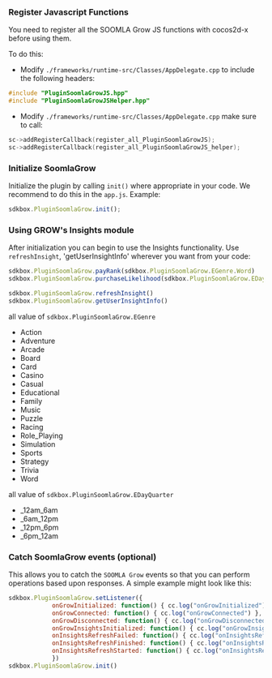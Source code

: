 ### Register Javascript Functions
You need to register all the SOOMLA Grow JS functions with cocos2d-x before using them.

To do this:
* Modify `./frameworks/runtime-src/Classes/AppDelegate.cpp` to include the following headers:
```cpp
#include "PluginSoomlaGrowJS.hpp"
#include "PluginSoomlaGrowJSHelper.hpp"
```

* Modify `./frameworks/runtime-src/Classes/AppDelegate.cpp` make sure to call:
```cpp
sc->addRegisterCallback(register_all_PluginSoomlaGrowJS);
sc->addRegisterCallback(register_all_PluginSoomlaGrowJS_helper);
```

### Initialize SoomlaGrow
Initialize the plugin by calling `init()` where appropriate in your code. We
recommend to do this in the `app.js`. Example:
```javascript
sdkbox.PluginSoomlaGrow.init();
```

### Using GROW's Insights module
After initialization you can begin to use the Insights functionality. Use `refreshInsight`, 'getUserInsightInfo' wherever you want from your code:
```javascript
sdkbox.PluginSoomlaGrow.payRank(sdkbox.PluginSoomlaGrow.EGenre.Word)
sdkbox.PluginSoomlaGrow.purchaseLikelihood(sdkbox.PluginSoomlaGrow.EDayQuarter._12am_6am)

sdkbox.PluginSoomlaGrow.refreshInsight()
sdkbox.PluginSoomlaGrow.getUserInsightInfo()
```

all value of `sdkbox.PluginSoomlaGrow.EGenre`

-   Action
-   Adventure
-   Arcade
-   Board
-   Card
-   Casino
-   Casual
-   Educational
-   Family
-   Music
-   Puzzle
-   Racing
-   Role_Playing
-   Simulation
-   Sports
-   Strategy
-   Trivia
-   Word


all value of `sdkbox.PluginSoomlaGrow.EDayQuarter`

-   _12am_6am
-   _6am_12pm
-   _12pm_6pm
-   _6pm_12am


### Catch SoomlaGrow events (optional)
This allows you to catch the `SOOMLA Grow` events so that you can perform operations based upon responses. A simple example might look like this:
```javascript
sdkbox.PluginSoomlaGrow.setListener({
            onGrowInitialized: function() { cc.log("onGrowInitialized") },
            onGrowConnected: function() { cc.log("onGrowConnected") },
            onGrowDisconnected: function() { cc.log("onGrowDisconnected") },
            onGrowInsightsInitialized: function() { cc.log("onGrowInsightsInitialized") },
            onInsightsRefreshFailed: function() { cc.log("onInsightsRefreshFailed") },
            onInsightsRefreshFinished: function() { cc.log("onInsightsRefreshFinished") },
            onInsightsRefreshStarted: function() { cc.log("onInsightsRefreshStarted") }
            })
sdkbox.PluginSoomlaGrow.init()
```

